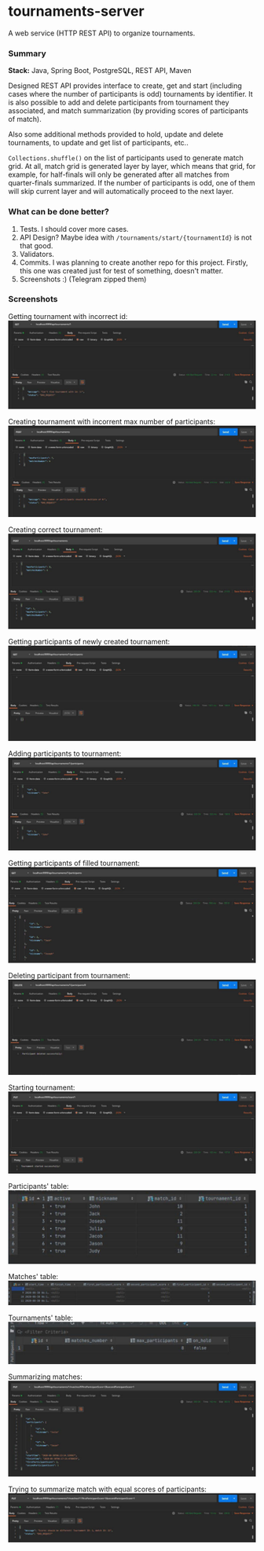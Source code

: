 # tournaments-server
A web service (HTTP REST API) to organize tournaments.

### Summary
**Stack:** Java, Spring Boot, PostgreSQL, REST API, Maven

Designed REST API provides interface to create, get and start (including cases where the number of participants is odd) tournaments by identifier.
It is also possible to add and delete participants from tournament they associated, and match summarization (by providing scores of participants of match).

Also some additional methods provided to hold, update and delete tournaments, to update and get list of participants, etc..

`Collections.shuffle()` on the list of participants used to generate match grid. At all, match grid is generated layer by layer, which means that grid, for example, for half-finals will only be generated after all matches from quarter-finals summarized. If the number of participants is odd, one of them will skip current layer and will automatically proceed to the next layer.

### What can be done better?
1. Tests. I should cover more cases.
2. API Design? Maybe idea with `/tournaments/start/{tournamentId}` is not that good.
3. Validators.
4. Commits. I was planning to create another repo for this project. Firstly, this one was created just for test of something, doesn't matter.
5. Screenshots :)
(Telegram zipped them)

### Screenshots
Getting tournament with incorrect id:
![](/screenshots/1.jpg)

Creating tournament with incorrent max number of participants:
![](/screenshots/2.jpg)

Creating correct tournament:
![](/screenshots/3.jpg)

Getting participants of newly created tournament:
![](/screenshots/4.jpg)

Adding participants to tournament:
![](/screenshots/5.jpg)

Getting participants of filled tournament:
![](/screenshots/6.jpg)

Deleting participant from tournament:
![](/screenshots/7.jpg)

Starting tournament:
![](/screenshots/8.jpg)

Participants' table:
![](/screenshots/9.jpg)

Matches' table:
![](/screenshots/10.jpg)

Tournaments' table:
![](/screenshots/11.jpg)

Summarizing matches:
![](/screenshots/12.jpg)

Trying to summarize match with equal scores of participants:
![](/screenshots/13.jpg)
